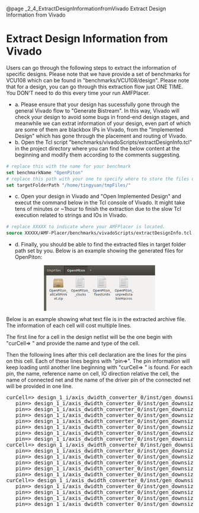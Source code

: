 @page _2_4_ExtractDesignInformationfromVivado Extract Design Information from Vivado
# Extract Design Information from Vivado

Users can go through the following steps to extract the information of specific designs. Please note that we have provide a set of benchmarks for VCU108 which can be found in "benchmarks/VCU108/design". Please note that for a design, you can go through this extraction flow just ONE TIME. You DON'T need to do this every time your run AMFPlacer.

* a. Please ensure that your design has sucessfully gone through the general Vivado flow to "Generate Bistream". In this way, Vivado will check your design to avoid some bugs in  frond-end design stages, and meanwhile we can extrat information of your design, even part of which are some of them are blackbox IPs in Vivado, from the "Implemented Design" which has gone through the placement and routing of Vivado.
* b. Open the Tcl script "benchmarks/vivadoScripts/extractDesignInfo.tcl" in the project directory where you can find the below content at the beginning and modify them according to the comments suggesting.
```tcl
# replace this with the name for your benchmark
set benchmarkName "OpenPiton" 
# replace this path with your one to specify where to store the files of extracted data
set targetFolderPath "/home/tingyuan/tmpFiles/" 
```
* c. Open your design in Vivado and "Open Implemented Design" and execut the command below in the Tcl console of Vivado. It might take tens of minutes or ~1hour to finish the extraction due to the slow Tcl execution related to strings and IOs in Vivado.
```tcl
# replace XXXXX to indicate where your AMFPlacer is located.
source XXXXX/AMF-Placer/benchmarks/vivadoScripts/extractDesignInfo.tcl
```
* d. Finally, you should be able to find the extracted files in target folder path set by you. Below is an example showing the generated files for OpenPiton:

<center>
<img src="designFiles.png" align="center"  alt="Design Files" title="Design Files" width="300" /> 
</center>


Below is an example showing what text file is in the extracted archive file. The information of each cell will cost multiple lines. 

The first line for a cell in the design netlist will be the one begin with "curCell=> " and provide the name and type of the cell.

Then the following lines after this cell declaration are the lines for the pins on this cell. Each of these lines begins with "pin=>". 
The pin information will keep loading until another line beginning with "curCell=> " is found.
For each pin, the name, reference name on cell, IO direction relative the cell, the name of connected net and the name of the driver pin of the connected net will be provided in one line.



<pre><span class="pl-c1">curCell</span><span class="pl-k">=&gt;</span> design_1_i/axis_dwidth_converter_0/inst/gen_downsizer_conversion.axisc_downsizer_0/r1_data[7]_i_9 <span class="pl-c1">type</span><span class="pl-k">=&gt;</span> LUT6
   <span class="pl-c1">pin</span><span class="pl-k">=&gt;</span> design_1_i/axis_dwidth_converter_0/inst/gen_downsizer_conversion.axisc_downsizer_0/r1_data[7]_i_9/O <span class="pl-c1">refpin</span><span class="pl-k">=&gt;</span> O <span class="pl-c1">dir</span><span class="pl-k">=&gt;</span> OUT <span class="pl-c1">net</span><span class="pl-k">=&gt;</span> design_1_i/axis_dwidth_converter_0/inst/gen_downsizer_conversion.axisc_downsizer_0/r1_data[7]_i_9_n_0 <span class="pl-c1">drivepin</span><span class="pl-k">=&gt;</span> design_1_i/axis_dwidth_converter_0/inst/gen_downsizer_conversion.axisc_downsizer_0/r1_data[7]_i_9/O
   <span class="pl-c1">pin</span><span class="pl-k">=&gt;</span> design_1_i/axis_dwidth_converter_0/inst/gen_downsizer_conversion.axisc_downsizer_0/r1_data[7]_i_9/I0 <span class="pl-c1">refpin</span><span class="pl-k">=&gt;</span> I0 <span class="pl-c1">dir</span><span class="pl-k">=&gt;</span> IN <span class="pl-c1">net</span><span class="pl-k">=&gt;</span> design_1_i/axis_dwidth_converter_0/inst/gen_downsizer_conversion.axisc_downsizer_0/r0_data[223] <span class="pl-c1">drivepin</span><span class="pl-k">=&gt;</span> design_1_i/axis_dwidth_converter_0/inst/gen_downsizer_conversion.axisc_downsizer_0/r0_data_reg[223]/Q
   <span class="pl-c1">pin</span><span class="pl-k">=&gt;</span> design_1_i/axis_dwidth_converter_0/inst/gen_downsizer_conversion.axisc_downsizer_0/r1_data[7]_i_9/I1 <span class="pl-c1">refpin</span><span class="pl-k">=&gt;</span> I1 <span class="pl-c1">dir</span><span class="pl-k">=&gt;</span> IN <span class="pl-c1">net</span><span class="pl-k">=&gt;</span> design_1_i/axis_dwidth_converter_0/inst/gen_downsizer_conversion.axisc_downsizer_0/r0_data[95] <span class="pl-c1">drivepin</span><span class="pl-k">=&gt;</span> design_1_i/axis_dwidth_converter_0/inst/gen_downsizer_conversion.axisc_downsizer_0/r0_data_reg[95]/Q
   <span class="pl-c1">pin</span><span class="pl-k">=&gt;</span> design_1_i/axis_dwidth_converter_0/inst/gen_downsizer_conversion.axisc_downsizer_0/r1_data[7]_i_9/I2 <span class="pl-c1">refpin</span><span class="pl-k">=&gt;</span> I2 <span class="pl-c1">dir</span><span class="pl-k">=&gt;</span> IN <span class="pl-c1">net</span><span class="pl-k">=&gt;</span> design_1_i/axis_dwidth_converter_0/inst/gen_downsizer_conversion.axisc_downsizer_0/r0_out_sel_next_r_reg[3] <span class="pl-c1">drivepin</span><span class="pl-k">=&gt;</span> design_1_i/axis_dwidth_converter_0/inst/gen_downsizer_conversion.axisc_downsizer_0/r0_out_sel_next_r_reg[3]/Q
   <span class="pl-c1">pin</span><span class="pl-k">=&gt;</span> design_1_i/axis_dwidth_converter_0/inst/gen_downsizer_conversion.axisc_downsizer_0/r1_data[7]_i_9/I3 <span class="pl-c1">refpin</span><span class="pl-k">=&gt;</span> I3 <span class="pl-c1">dir</span><span class="pl-k">=&gt;</span> IN <span class="pl-c1">net</span><span class="pl-k">=&gt;</span> design_1_i/axis_dwidth_converter_0/inst/gen_downsizer_conversion.axisc_downsizer_0/r0_data[159] <span class="pl-c1">drivepin</span><span class="pl-k">=&gt;</span> design_1_i/axis_dwidth_converter_0/inst/gen_downsizer_conversion.axisc_downsizer_0/r0_data_reg[159]/Q
   <span class="pl-c1">pin</span><span class="pl-k">=&gt;</span> design_1_i/axis_dwidth_converter_0/inst/gen_downsizer_conversion.axisc_downsizer_0/r1_data[7]_i_9/I4 <span class="pl-c1">refpin</span><span class="pl-k">=&gt;</span> I4 <span class="pl-c1">dir</span><span class="pl-k">=&gt;</span> IN <span class="pl-c1">net</span><span class="pl-k">=&gt;</span> design_1_i/axis_dwidth_converter_0/inst/gen_downsizer_conversion.axisc_downsizer_0/r0_out_sel_next_r_reg[4] <span class="pl-c1">drivepin</span><span class="pl-k">=&gt;</span> design_1_i/axis_dwidth_converter_0/inst/gen_downsizer_conversion.axisc_downsizer_0/r0_out_sel_next_r_reg[4]/Q
   <span class="pl-c1">pin</span><span class="pl-k">=&gt;</span> design_1_i/axis_dwidth_converter_0/inst/gen_downsizer_conversion.axisc_downsizer_0/r1_data[7]_i_9/I5 <span class="pl-c1">refpin</span><span class="pl-k">=&gt;</span> I5 <span class="pl-c1">dir</span><span class="pl-k">=&gt;</span> IN <span class="pl-c1">net</span><span class="pl-k">=&gt;</span> design_1_i/axis_dwidth_converter_0/inst/gen_downsizer_conversion.axisc_downsizer_0/r0_data[31] <span class="pl-c1">drivepin</span><span class="pl-k">=&gt;</span> design_1_i/axis_dwidth_converter_0/inst/gen_downsizer_conversion.axisc_downsizer_0/r0_data_reg[31]/Q
<span class="pl-c1">curCell</span><span class="pl-k">=&gt;</span> design_1_i/axis_dwidth_converter_0/inst/gen_downsizer_conversion.axisc_downsizer_0/r1_data_reg[0] <span class="pl-c1">type</span><span class="pl-k">=&gt;</span> FDRE
   <span class="pl-c1">pin</span><span class="pl-k">=&gt;</span> design_1_i/axis_dwidth_converter_0/inst/gen_downsizer_conversion.axisc_downsizer_0/r1_data_reg[0]/Q <span class="pl-c1">refpin</span><span class="pl-k">=&gt;</span> Q <span class="pl-c1">dir</span><span class="pl-k">=&gt;</span> OUT <span class="pl-c1">net</span><span class="pl-k">=&gt;</span> design_1_i/axis_dwidth_converter_0/inst/gen_downsizer_conversion.axisc_downsizer_0/r1_data[0] <span class="pl-c1">drivepin</span><span class="pl-k">=&gt;</span> design_1_i/axis_dwidth_converter_0/inst/gen_downsizer_conversion.axisc_downsizer_0/r1_data_reg[0]/Q
   <span class="pl-c1">pin</span><span class="pl-k">=&gt;</span> design_1_i/axis_dwidth_converter_0/inst/gen_downsizer_conversion.axisc_downsizer_0/r1_data_reg[0]/C <span class="pl-c1">refpin</span><span class="pl-k">=&gt;</span> C <span class="pl-c1">dir</span><span class="pl-k">=&gt;</span> IN <span class="pl-c1">net</span><span class="pl-k">=&gt;</span> design_1_i/axis_dwidth_converter_0/inst/gen_downsizer_conversion.axisc_downsizer_0/aclk <span class="pl-c1">drivepin</span><span class="pl-k">=&gt;</span> design_1_i/xilinx_dma_pcie_ep_0/inst/xdma_0_i/inst/pcie3_ip_i/inst/xdma_0_pcie3_ip_gt_top_i/phy_clk_i/bufg_gt_userclk/O
   <span class="pl-c1">pin</span><span class="pl-k">=&gt;</span> design_1_i/axis_dwidth_converter_0/inst/gen_downsizer_conversion.axisc_downsizer_0/r1_data_reg[0]/CE <span class="pl-c1">refpin</span><span class="pl-k">=&gt;</span> CE <span class="pl-c1">dir</span><span class="pl-k">=&gt;</span> IN <span class="pl-c1">net</span><span class="pl-k">=&gt;</span> design_1_i/axis_dwidth_converter_0/inst/gen_downsizer_conversion.axisc_downsizer_0/r1_data_0 <span class="pl-c1">drivepin</span><span class="pl-k">=&gt;</span> design_1_i/axis_dwidth_converter_0/inst/gen_downsizer_conversion.axisc_downsizer_0/r1_data[7]_i_1/O
   <span class="pl-c1">pin</span><span class="pl-k">=&gt;</span> design_1_i/axis_dwidth_converter_0/inst/gen_downsizer_conversion.axisc_downsizer_0/r1_data_reg[0]/D <span class="pl-c1">refpin</span><span class="pl-k">=&gt;</span> D <span class="pl-c1">dir</span><span class="pl-k">=&gt;</span> IN <span class="pl-c1">net</span><span class="pl-k">=&gt;</span> design_1_i/axis_dwidth_converter_0/inst/gen_downsizer_conversion.axisc_downsizer_0/p_0_in[0] <span class="pl-c1">drivepin</span><span class="pl-k">=&gt;</span> design_1_i/axis_dwidth_converter_0/inst/gen_downsizer_conversion.axisc_downsizer_0/r1_data[0]_i_1/O
   <span class="pl-c1">pin</span><span class="pl-k">=&gt;</span> design_1_i/axis_dwidth_converter_0/inst/gen_downsizer_conversion.axisc_downsizer_0/r1_data_reg[0]/R <span class="pl-c1">refpin</span><span class="pl-k">=&gt;</span> R <span class="pl-c1">dir</span><span class="pl-k">=&gt;</span> IN <span class="pl-c1">net</span><span class="pl-k">=&gt;</span> design_1_i/axis_dwidth_converter_0/inst/gen_downsizer_conversion.axisc_downsizer_0/&lt;const0&gt; <span class="pl-c1">drivepin</span><span class="pl-k">=&gt;</span> design_1_i/axis_dwidth_converter_0/inst/gen_downsizer_conversion.axisc_downsizer_0/GND/G
<span class="pl-c1">curCell</span><span class="pl-k">=&gt;</span> design_1_i/axis_dwidth_converter_0/inst/gen_downsizer_conversion.axisc_downsizer_0/r1_data_reg[0]_i_2 <span class="pl-c1">type</span><span class="pl-k">=&gt;</span> MUXF7
   <span class="pl-c1">pin</span><span class="pl-k">=&gt;</span> design_1_i/axis_dwidth_converter_0/inst/gen_downsizer_conversion.axisc_downsizer_0/r1_data_reg[0]_i_2/O <span class="pl-c1">refpin</span><span class="pl-k">=&gt;</span> O <span class="pl-c1">dir</span><span class="pl-k">=&gt;</span> OUT <span class="pl-c1">net</span><span class="pl-k">=&gt;</span> design_1_i/axis_dwidth_converter_0/inst/gen_downsizer_conversion.axisc_downsizer_0/r1_data_reg[0]_i_2_n_0 <span class="pl-c1">drivepin</span><span class="pl-k">=&gt;</span> design_1_i/axis_dwidth_converter_0/inst/gen_downsizer_conversion.axisc_downsizer_0/r1_data_reg[0]_i_2/O
   <span class="pl-c1">pin</span><span class="pl-k">=&gt;</span> design_1_i/axis_dwidth_converter_0/inst/gen_downsizer_conversion.axisc_downsizer_0/r1_data_reg[0]_i_2/I0 <span class="pl-c1">refpin</span><span class="pl-k">=&gt;</span> I0 <span class="pl-c1">dir</span><span class="pl-k">=&gt;</span> IN <span class="pl-c1">net</span><span class="pl-k">=&gt;</span> design_1_i/axis_dwidth_converter_0/inst/gen_downsizer_conversion.axisc_downsizer_0/r1_data[0]_i_6_n_0 <span class="pl-c1">drivepin</span><span class="pl-k">=&gt;</span> design_1_i/axis_dwidth_converter_0/inst/gen_downsizer_conversion.axisc_downsizer_0/r1_data[0]_i_6/O
   <span class="pl-c1">pin</span><span class="pl-k">=&gt;</span> design_1_i/axis_dwidth_converter_0/inst/gen_downsizer_conversion.axisc_downsizer_0/r1_data_reg[0]_i_2/I1 <span class="pl-c1">refpin</span><span class="pl-k">=&gt;</span> I1 <span class="pl-c1">dir</span><span class="pl-k">=&gt;</span> IN <span class="pl-c1">net</span><span class="pl-k">=&gt;</span> design_1_i/axis_dwidth_converter_0/inst/gen_downsizer_conversion.axisc_downsizer_0/r1_data[0]_i_7_n_0 <span class="pl-c1">drivepin</span><span class="pl-k">=&gt;</span> design_1_i/axis_dwidth_converter_0/inst/gen_downsizer_conversion.axisc_downsizer_0/r1_data[0]_i_7/O
   <span class="pl-c1">pin</span><span class="pl-k">=&gt;</span> design_1_i/axis_dwidth_converter_0/inst/gen_downsizer_conversion.axisc_downsizer_0/r1_data_reg[0]_i_2/S <span class="pl-c1">refpin</span><span class="pl-k">=&gt;</span> S <span class="pl-c1">dir</span><span class="pl-k">=&gt;</span> IN <span class="pl-c1">net</span><span class="pl-k">=&gt;</span> design_1_i/axis_dwidth_converter_0/inst/gen_downsizer_conversion.axisc_downsizer_0/r0_out_sel_next_r_reg[2] <span class="pl-c1">drivepin</span><span class="pl-k">=&gt;</span> design_1_i/axis_dwidth_converter_0/inst/gen_downsizer_conversion.axisc_downsizer_0/r0_out_sel_next_r_reg[2]/Q</pre>